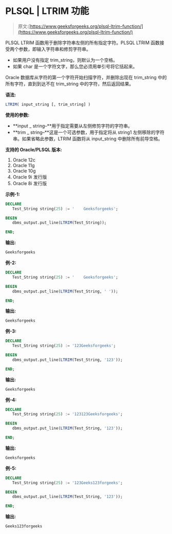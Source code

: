 # PLSQL | LTRIM 功能

> 原文:[https://www.geeksforgeeks.org/plsql-ltrim-function/](https://www.geeksforgeeks.org/plsql-ltrim-function/)

PLSQL LTRIM 函数用于删除字符串左侧的所有指定字符。PLSQL LTRIM 函数接受两个参数，即输入字符串和修剪字符串。

*   如果用户没有指定 trim_string，则默认为一个空格。
*   如果 char 是一个字符文字，那么您必须用单引号将它括起来。

Oracle 数据库从字符的第一个字符开始扫描字符，并删除出现在 trim_string 中的所有字符，直到到达不在 trim_string 中的字符，然后返回结果。

**语法:**

```sql
LTRIM( input_string [, trim_string] )
```

**使用的参数:**

*   **input _ string–**用于指定需要从左侧修剪字符的字符串。
*   **trim _ string–**这是一个可选参数，用于指定将从 string1 左侧移除的字符串。如果省略此参数，LTRIM 函数将从 input_string 中删除所有前导空格。

**支持的 Oracle/PLSQL 版本:**

1.  Oracle 12c
2.  Oracle 11g
3.  Oracle 10g
4.  Oracle 9i 发行版
5.  Oracle 8i 发行版

**示例-1:**

```sql
DECLARE 
   Test_String string(25) := '    Geeksforgeeks';

BEGIN 
   dbms_output.put_line(LTRIM(Test_String)); 

END; 
```

**输出:**

```sql
Geeksforgeeks 
```

**例-2:**

```sql
DECLARE 
   Test_String string(25) := '    Geeksforgeeks';

BEGIN 
   dbms_output.put_line(LTRIM(Test_String, ' ')); 

END; 
```

**输出:**

```sql
Geeksforgeeks 
```

**例-3:**

```sql
DECLARE 
   Test_String string(25) := '123Geeksforgeeks';

BEGIN 
   dbms_output.put_line(LTRIM(Test_String, '123')); 

END; 
```

**输出:**

```sql
Geeksforgeeks 
```

**例-4:**

```sql
DECLARE 
   Test_String string(25) := '123123Geeksforgeeks';

BEGIN 
   dbms_output.put_line(LTRIM(Test_String, '123')); 

END; 
```

**输出:**

```sql
Geeksforgeeks 
```

**例-5:**

```sql
DECLARE 
   Test_String string(25) := '123Geeks123forgeeks';

BEGIN 
   dbms_output.put_line(LTRIM(Test_String, '123')); 

END; 
```

**输出:**

```sql
Geeks123forgeeks 
```